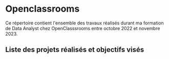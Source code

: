 # Openclassrooms

Ce répertoire contient l'ensemble des travaux réalisés durant ma formation de Data Analyst chez OpenClasssrooms entre octobre 2022 et novembre 2023.

## Liste des projets réalisés et objectifs visés
